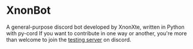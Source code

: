 # XnonBot

A general-purpose discord bot developed by XnonXte, written in Python with py-cord If you want to contribute in one way or another, you're more than welcome to join the [testing server](https://discord.gg/hHYfnqa6zS) on discord.
